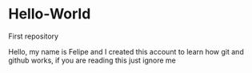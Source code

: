 # Hello-World
First repository

Hello, my name is Felipe and I created this account to learn how git and github works, if you are reading this just ignore me
